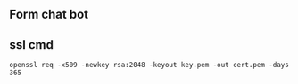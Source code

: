 ## Form chat bot


## ssl cmd
```
openssl req -x509 -newkey rsa:2048 -keyout key.pem -out cert.pem -days 365
```
